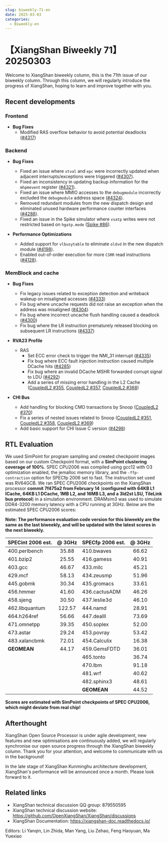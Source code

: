 ```yaml
---
slug: biweekly-71-en
date: 2025-03-03
categories:
  - Biweekly-en
---
```


# 【XiangShan Biweekly 71】20250303

Welcome to XiangShan biweekly column, this is the 71th issue of our biweekly column. Through this column, we will regularly introduce the progress of XiangShan, hoping to learn and improve together with you.

<!-- more -->
## Recent developments

### Frontend

- **Bug Fixes**
    - Modified RAS overflow behavior to avoid potential deadlocks ([#4317](https://github.com/OpenXiangShan/XiangShan/pull/4317))

### Backend

- **Bug Fixes**
    - Fixed an issue where `xtval` and `epc` were incorrectly updated when adjacent interrupts/exceptions were triggered ([#4307](https://github.com/OpenXiangShan/XiangShan/pull/4307)).
    - Fixed an inconsistency in updating backup information for the `mhpmevent` register ([#4321](https://github.com/OpenXiangShan/XiangShan/pull/4321)).
    - Fixed an issue where MMIO accesses to the `debugmodule` incorrectly excluded the `debugmodule` address space ([#4324](https://github.com/OpenXiangShan/XiangShan/pull/4324)).
    - Removed redundant modules from the new dispatch design and eliminated unused hardware performance counter interfaces ([#4288](https://github.com/OpenXiangShan/XiangShan/pull/4288)).
    - Fixed an issue in the Spike simulator where `vsatp` writes were not restricted based on `hgatp.mode` ([Spike #86](https://github.com/OpenXiangShan/riscv-isa-sim/pull/86)).

- **Performance Optimizations**
    - Added support for `vlbusytable` to eliminate `oldvd` in the new dispatch module ([#4198](https://github.com/OpenXiangShan/XiangShan/pull/4198)).
    - Enabled out-of-order execution for more `CSRR` read instructions ([#4128](https://github.com/OpenXiangShan/XiangShan/pull/4128)).

### MemBlock and cache

- **Bug Fixes**
    - Fix legacy issues related to exception detection and writeback wakeup on misaligned accesses ([#4333](https://github.com/OpenXiangShan/XiangShan/pull/4333))
    - Fix bug where uncache requests did not raise an exception when the address was misaligned ([#4304](https://github.com/OpenXiangShan/XiangShan/pull/4304))
    - Fix bug where incorrect uncache flush handling caused a deadlock ([#4300](https://github.com/OpenXiangShan/XiangShan/pull/4300))
    - Fix bug where the LR instruction prematurely released blocking on subsequent LR instructions ([#4337](https://github.com/OpenXiangShan/XiangShan/pull/4337))

- **RVA23 Profile**
    - RAS
        - Set ECC error check to trigger the NMI_31 interrupt ([#4335](https://github.com/OpenXiangShan/XiangShan/pull/4335))
        - Fix bug where ECC fault injection instruction caused multiple DCache hits ([#4285](https://github.com/OpenXiangShan/XiangShan/pull/4285))
        - Fix bug where an invalid DCache MSHR forwarded corrupt signal to LDU ([#4292](https://github.com/OpenXiangShan/XiangShan/pull/4292))
        - Add a series of missing error handling in the L2 Cache ([CoupledL2 #355](https://github.com/OpenXiangShan/CoupledL2/pull/355), [CoupledL2 #357](https://github.com/OpenXiangShan/CoupledL2/pull/357), [CoupledL2 #368](https://github.com/OpenXiangShan/CoupledL2/pull/368))

- **CHI Bus**
    - Add handling for blocking CMO transactions by Snoop ([CoupledL2 #370](https://github.com/OpenXiangShan/CoupledL2/pull/370))
    - Fix a series of nested issues related to Snoop ([CoupledL2 #351](https://github.com/OpenXiangShan/CoupledL2/pull/351), [CoupledL2 #358](https://github.com/OpenXiangShan/CoupledL2/pull/358), [CoupledL2 #369](https://github.com/OpenXiangShan/CoupledL2/pull/369))
    - Add basic support for CHI Issue C version ([#4298](https://github.com/OpenXiangShan/XiangShan/pull/4298))


## RTL Evaluation

We used SimPoint for program sampling and created checkpoint images based on our custom Checkpoint format, with a **SimPoint clustering coverage of 100%**. SPEC CPU2006 was compiled using gcc12 with O3 optimization enabled, the jemalloc memory library, and the `-ffp-contraction` option for SPECfp 2006 set to fast. The instruction set used was RV64GCB. We ran SPEC CPU2006 checkpoints on the XiangShan processor **commit 7f475a2 from February 14** (**configured with 64KB L1 ICache, 64KB L1 DCache, 1MB L2, and 16MB L3, and a 3ld2st LSU, TileLink bus protocol**) in a simulation environment. DRAMsim3 was used to simulate DDR4-3200 memory latency with a CPU running at 3GHz. Below are the estimated SPEC CPU2006 scores:

**Note: The performance evaluation code version for this biweekly are the same as the last biweekly, and will be updated with the latest scores in the next biweekly.**

| SPECint 2006 est. | @ 3GHz | SPECfp 2006 est.  | @ 3GHz |
| :---------------- | :----: | :---------------- | :----: |
| 400.perlbench     | 35.88  | 410.bwaves        | 66.62  |
| 401.bzip2         | 25.55  | 416.gamess        | 40.91  |
| 403.gcc           | 46.67  | 433.milc          | 45.21  |
| 429.mcf           | 58.13  | 434.zeusmp        | 51.96  |
| 445.gobmk         | 30.34  | 435.gromacs       | 33.61  |
| 456.hmmer         | 41.60  | 436.cactusADM     | 46.26  |
| 458.sjeng         | 30.50  | 437.leslie3d      | 46.10  |
| 462.libquantum    | 122.57 | 444.namd          | 28.91  |
| 464.h264ref       | 56.66  | 447.dealII        | 73.69  |
| 471.omnetpp       | 39.35  | 450.soplex        | 52.00  |
| 473.astar         | 29.24  | 453.povray        | 53.42  |
| 483.xalancbmk     | 72.01  | 454.Calculix      | 16.38  |
| **GEOMEAN**       | 44.17  | 459.GemsFDTD      | 36.01  |
|                   |        | 465.tonto         | 36.74  |
|                   |        | 470.lbm           | 91.18  |
|                   |        | 481.wrf           | 40.62  |
|                   |        | 482.sphinx3       | 48.61  |
|                   |        | **GEOMEAN**       | 44.52  |

**Scores are estimated with SimPoint checkpoints of SPEC CPU2006, which might deviate from real chip!**

## Afterthought

XiangShan Open Source Processor is under agile development, new features and new optimisations are continuously added, we will regularly synchronise our open source progress through the XiangShan biweekly column. Thank you for your attention, and welcome to communicate with us in the background!

In the late stage of XiangShan Kunminghu architecture development, XiangShan's performance will be announced once a month. Please look forward to it.

## Related links

* XiangShan technical discussion QQ group: 879550595
* XiangShan technical discussion website: https://github.com/OpenXiangShan/XiangShan/discussions
* XiangShan Documentation: https://xiangshan-doc.readthedocs.io/

Editors: Li Yanqin, Lin Zhida, Man Yang, Liu Zehao, Feng Haoyuan, Ma Yuexiao
